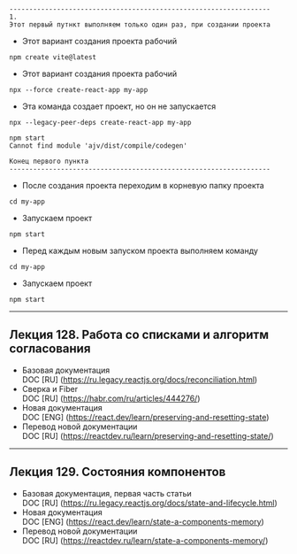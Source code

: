 ```text
------------------------------------------------------------------
1.
Этот первый путнкт выполняем только один раз, при создании проекта 
```
* Этот вариант создания проекта рабочий
```shell
npm create vite@latest
```

* Этот вариант создания проекта рабочий
```shell
npx --force create-react-app my-app
```

* Эта команда создает проект, но он не запускается
```shell
npx --legacy-peer-deps create-react-app my-app
```

```text
npm start
Cannot find module 'ajv/dist/compile/codegen'
```
```text
Конец первого пункта
------------------------------------------------------------------
```

* После создания проекта переходим в корневую папку проекта
```shell
cd my-app
```
* Запускаем проект
```shell
npm start
```
* Перед каждым новым запуском проекта выполняем команду
```shell
cd my-app
```
* Запускаем проект
```shell
npm start
```  
----  

## Лекция 128. Работа со списками и алгоритм согласования  

* Базовая документация  
  DOC [RU] (https://ru.legacy.reactjs.org/docs/reconciliation.html)
* Сверка и Fiber  
  DOC [RU] (https://habr.com/ru/articles/444276/)  
* Новая документация  
  DOC [ENG] (https://react.dev/learn/preserving-and-resetting-state)
* Перевод новой документации  
  DOC [RU] (https://reactdev.ru/learn/preserving-and-resetting-state/)

----  

## Лекция 129. Состояния компонентов

* Базовая документация, первая часть статьи  
  DOC [RU] (https://ru.legacy.reactjs.org/docs/state-and-lifecycle.html)
* Новая документация  
  DOC [ENG] (https://react.dev/learn/state-a-components-memory)
* Перевод новой документации  
  DOC [RU] (https://reactdev.ru/learn/state-a-components-memory/)
